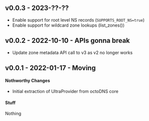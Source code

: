 ## v0.0.3 - 2023-??-??

* Enable support for root level NS records (`SUPPORTS_ROOT_NS=true`)
* Enable support for wildcard zone lookups (list_zones())


## v0.0.2 - 2022-10-10 - APIs gonna break

* Update zone metadata API call to v3 as v2 no longer works

## v0.0.1 - 2022-01-17 - Moving

#### Nothworthy Changes

* Initial extraction of UltraProvider from octoDNS core

#### Stuff

Nothing

